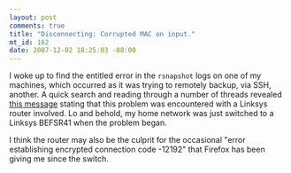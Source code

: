 ```yaml
--- 
layout: post
comments: true
title: "Disconnecting: Corrupted MAC on input."
mt_id: 162
date: 2007-12-02 18:25:03 -08:00
---
```

I woke up to find the entitled error in the `rsnapshot` logs on one of my machines, which occurred as it was trying to remotely backup, via SSH, another.  A quick search and reading through a number of threads revealed [this message](http://monkey.org/openbsd/archive/misc/0207/msg02592.html) stating that this problem was encountered with a Linksys router involved.  Lo and behold, my home network was just switched to a Linksys BEFSR41 when the problem began.

I think the router may also be the culprit for the occasional "error establishing encrypted connection code -12192" that Firefox has been giving me since the switch.
